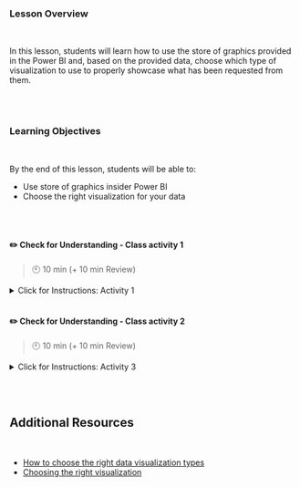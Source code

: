 <!-- # Lesson 8.3 - Power BI Stores and Visualizations -->

### Lesson Overview

<br>

In this lesson, students will learn how to use the store of graphics provided in the Power BI and, based on the provided data, choose which type of visualization to use to properly showcase what has been requested from them.

<br><br>

### Learning Objectives

<br>

By the end of this lesson, students will be able to:

- Use store of graphics insider Power BI
- Choose the right visualization for your data
<!-- - Create reports in Power BI Desktop -->

<br><br>

#### :pencil2: Check for Understanding - Class activity 1

> :clock10: 10 min (+ 10 min Review)

<details>
  <summary> Click for Instructions: Activity 1 </summary>

<br>

For this activity, we will use another dataset `population_by_zipCode_2010.xlsx`.

- Add heatmaps from Power BI Store.
- Load the data into Power BI.
- Use the heat map to see the distribution of data ie where is the data mostly collected from/ which areas?

**Hint**: In the Location (ID) section use the zip code column and the Values section, use the population column. Make sure that the aggregation on Population is Sum function.

</details>

<br>

#### :pencil2: Check for Understanding - Class activity 2

> :clock10: 10 min (+ 10 min Review)

<details>
  <summary> Click for Instructions: Activity 3 </summary>
  
<br>

You have read about different visualizations. Explore other visualizations from visualizations Pane. Use the Financials table to plot the charts.

</details>

<br><br>

## Additional Resources

<br>

- [How to choose the right data visualization types](https://www.datapine.com/blog/how-to-choose-the-right-data-visualization-types/)
- [Choosing the right visualization](https://flourish.studio/2018/09/28/choosing-the-right-visualisation/)

